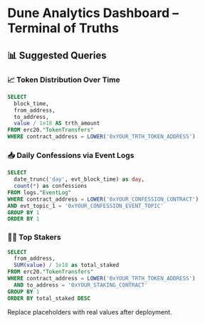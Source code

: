 # Dune Analytics Dashboard – Terminal of Truths

## 📊 Suggested Queries

### 📈 Token Distribution Over Time
```sql
SELECT
  block_time,
  from_address,
  to_address,
  value / 1e18 AS trth_amount
FROM erc20."TokenTransfers"
WHERE contract_address = LOWER('0xYOUR_TRTH_TOKEN_ADDRESS')
```

### 📥 Daily Confessions via Event Logs
```sql
SELECT
  date_trunc('day', evt_block_time) as day,
  count(*) as confessions
FROM logs."EventLog"
WHERE contract_address = LOWER('0xYOUR_CONFESSION_CONTRACT')
AND evt_topic_1 = '0xYOUR_CONFESSION_EVENT_TOPIC'
GROUP BY 1
ORDER BY 1
```

### 🧍‍♂️ Top Stakers
```sql
SELECT
  from_address,
  SUM(value) / 1e18 as total_staked
FROM erc20."TokenTransfers"
WHERE contract_address = LOWER('0xYOUR_TRTH_TOKEN_ADDRESS')
  AND to_address = '0xYOUR_STAKING_CONTRACT'
GROUP BY 1
ORDER BY total_staked DESC
```

Replace placeholders with real values after deployment.
